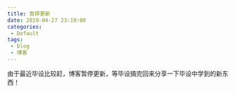 ```yaml
---
title: 暂停更新
date: 2019-04-27 23:19:00
categories: 
 - Default
tags:
 - blog
 - 博客
---
```


由于最近毕设比较赶，博客暂停更新，等毕设搞完回来分享一下毕设中学到的新东西！
